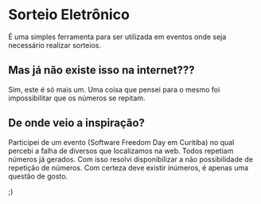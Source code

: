 Sorteio Eletrônico
=============

É uma simples ferramenta para ser utilizada em eventos 
onde seja necessário realizar sorteios.


Mas já não existe isso na internet???
----------

Sim, este é só mais um. Uma coisa que pensei para o mesmo foi 
impossibilitar que os números se repitam.


De onde veio a inspiração?
----------

Participei de um evento (Software Freedom Day em Curitiba) no qual 
percebi a falha de diversos que localizamos na web. Todos repetiam 
números já gerados. Com isso resolvi disponibilizar a não possibilidade 
de repetição de números. Com certeza deve existir inúmeros, é apenas 
uma questão de gosto.


;)
